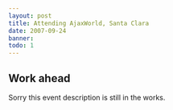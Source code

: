 ```yaml
---
layout: post
title: Attending AjaxWorld, Santa Clara
date: 2007-09-24
banner: 
todo: 1
---
```



## Work ahead

Sorry this event description is still in the works.

<!--
http://www.pavingways.com/ajaxworld-in-santa-clara-092407_139.html
-->
